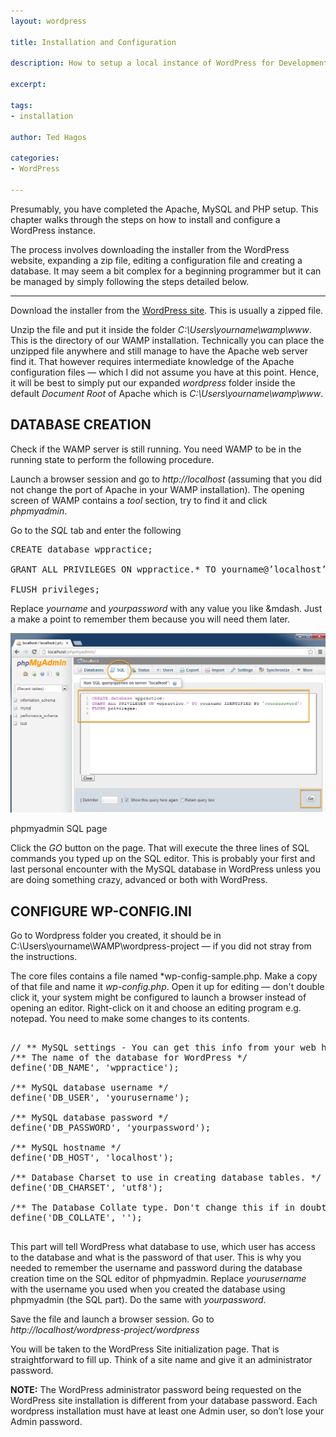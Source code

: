 ```yaml
---
layout: wordpress

title: Installation and Configuration

description: How to setup a local instance of WordPress for Development. You must have Apache, MySQL and PHP installed already before proceeding with this 

excerpt: 

tags:
- installation

author: Ted Hagos

categories:
- WordPress

---
```


Presumably, you have completed the Apache, MySQL and PHP setup. This chapter walks through the steps on how to install and configure a WordPress instance.

The process involves downloading the installer from the WordPress website, expanding a zip file, editing a configuration file and creating a database. It may seem a bit complex for a beginning programmer but it can be managed by simply following the steps detailed below.

***

Download the installer from the [WordPress site](http://wordpress.org/download/). This is usually a zipped file.

Unzip the file and put it inside the folder *C:\Users\yourname\wamp\www*. This is the directory of our WAMP installation. Technically you can place the unzipped file anywhere and still manage to have the Apache web server find it. That however requires intermediate knowledge of the Apache configuration files &mdash; which I did not assume you have at this point. Hence, it will be best to simply put our expanded *wordpress* folder inside the default *Document Root* of Apache which is *C:\Users\yourname\wamp\www*.


## DATABASE CREATION

Check if the WAMP server is still running. You need WAMP to be in the running state to perform the following procedure.

Launch a browser session and go to *http://localhost* (assuming that you did not change the port of Apache in your WAMP installation). The opening screen of WAMP contains a *tool* section, try to find it and click *phpmyadmin*. 

Go to the *SQL* tab and enter the following

<pre class="codeblock">
CREATE database wppractice;

GRANT ALL PRIVILEGES ON wppractice.* TO yourname@’localhost’ IDENTIFIED BY 'yourpassword';

FLUSH privileges;
</pre>

Replace *yourname* and *yourpassword* with any value you like &mdash. Just a make a point to remember them because you will need them later.

![PHPMyAdmin SQL Page](/img/wordpress/phpmyadmin-sql.png)
<div id='lst'>phpmyadmin SQL page</div>

Click the *GO* button on the page. That will execute the three lines of SQL commands you typed up on the SQL editor. This is probably your first and last personal encounter with the MySQL database in WordPress unless you are doing something crazy, advanced or both with WordPress.

## CONFIGURE WP-CONFIG.INI

Go to Wordpress folder you created, it should be in C:\Users\yourname\WAMP\wordpress-project &mdash; if you did not stray from the instructions.

The core files contains a file named *wp-config-sample.php. Make a copy of that file and name it *wp-config.php*. Open it up for editing &mdash; don't double click it, your system might be configured to launch a browser instead of opening an editor. Right-click on it and choose an editing program e.g. notepad. You need to make some changes to its contents.


<pre class="codeblock">

// ** MySQL settings - You can get this info from your web host ** //
/** The name of the database for WordPress */
define('DB_NAME', 'wppractice');

/** MySQL database username */
define('DB_USER', 'yourusername');

/** MySQL database password */
define('DB_PASSWORD', 'yourpassword');

/** MySQL hostname */
define('DB_HOST', 'localhost');

/** Database Charset to use in creating database tables. */
define('DB_CHARSET', 'utf8');

/** The Database Collate type. Don't change this if in doubt. */
define('DB_COLLATE', '');

</pre>

This part will tell WordPress what database to use, which user has access to the database and what is the password of that user. This is why you needed to remember the username and password during the database creation time on the SQL editor of phpmyadmin. Replace *yourusername* with the username you used when you created the database using phpmyadmin (the SQL part). Do the same with *yourpassword*.

Save the file and launch a browser session. Go to *http://localhost/wordpress-project/wordpress* 

You will be taken to the WordPress Site initialization page. That is straightforward to fill up. Think of a site name and give it an administrator password.

<aside>

**NOTE:** The WordPress administrator password being requested on the WordPress site installation is different from your database password. Each wordpress installation must have at least one Admin user, so don’t lose your Admin password.

</aside>